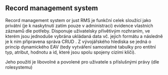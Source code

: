 ## Record management system

Record management system or just RMS je funkční celek sloužící jako privátní 
(je k naskytnutí zatím pouze v administraci) evidence vlastních záznamů dle potřeby. 
 Disponuje uživatelsky přívětivým rozhraním, 
ve kterém jsou jednoduše vybrána ukládaná data vč. jejich formátu a následně je k nim připravena správa CRUD . 
Z vývojářského hlediska se jedná o princip dynamického EAV (tedy vytváření samostatné tabulky pro entitní typ, atribut,
hodnotu a id, které jsou spolu spojeny cizími klíči). 

Jeho použití je libovolné a povolené pro uživatele s příslušnými právy (dle rolesystemu)